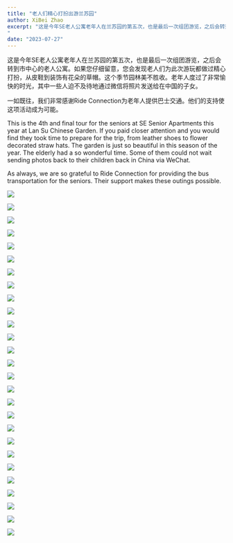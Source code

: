 ```yaml
---
title: "老人们精心打扮出游兰苏园"
author: XiBei Zhao
excerpt: "这是今年SE老人公寓老年人在兰苏园的第五次，也是最后一次组团游览，之后会转到市中心的老人公寓。如果您仔细留意，您会发现老人们为此次游玩都做过精心打扮，从皮鞋到装饰有花朵的草帽。这个季节园林美不胜收。老年人度过了非常愉快的时光，其中一些人迫不及待地通过微信将照片发送给在中国的子女。
"
date: "2023-07-27"
---
```


这是今年SE老人公寓老年人在兰苏园的第五次，也是最后一次组团游览，之后会转到市中心的老人公寓。如果您仔细留意，您会发现老人们为此次游玩都做过精心打扮，从皮鞋到装饰有花朵的草帽。这个季节园林美不胜收。老年人度过了非常愉快的时光，其中一些人迫不及待地通过微信将照片发送给在中国的子女。

一如既往，我们非常感谢Ride Connection为老年人提供巴士交通。他们的支持使这项活动成为可能。

This is the 4th and final tour for the seniors at SE Senior Apartments this year at Lan Su Chinese Garden. If you paid closer attention and you would find they took time to prepare for the trip, from leather shoes to flower decorated straw hats. The garden is just so beautiful in this season of the year. The elderly had a so wonderful time. Some of them could not wait sending photos back to their children back in China via WeChat.

As always, we are so grateful to Ride Connection for providing the bus transportation for the seniors. Their support makes these outings possible.

![](https://res.cloudinary.com/dhngj18do/image/upload/f_auto,q_auto/v1/images/363422780_272066635458426_6240628569239803971_n)

![](https://res.cloudinary.com/dhngj18do/image/upload/f_auto,q_auto/v1/images/363422223_272066722125084_6222186967969873661_n)

![](https://res.cloudinary.com/dhngj18do/image/upload/f_auto,q_auto/v1/images/363426460_272066658791757_4390344437581216536_n)

![](https://res.cloudinary.com/dhngj18do/image/upload/f_auto,q_auto/v1/images/363415673_272066758791747_8389852650990911435_n)

![](https://res.cloudinary.com/dhngj18do/image/upload/f_auto,q_auto/v1/images/363428818_272066775458412_6770855802665943056_n)

![](https://res.cloudinary.com/dhngj18do/image/upload/f_auto,q_auto/v1/images/363756856_272066538791769_3602885917780137535_n)

![](https://res.cloudinary.com/dhngj18do/image/upload/f_auto,q_auto/v1/images/363416516_272066885458401_985248959567573169_n)

![](https://res.cloudinary.com/dhngj18do/image/upload/f_auto,q_auto/v1/images/363419644_272067005458389_8577075665514260289_n)

![](https://res.cloudinary.com/dhngj18do/image/upload/f_auto,q_auto/v1/images/363427158_272066492125107_933530936176804339_n)

![](https://res.cloudinary.com/dhngj18do/image/upload/f_auto,q_auto/v1/images/363417456_272066825458407_7118925693474922958_n)

![](https://res.cloudinary.com/dhngj18do/image/upload/f_auto,q_auto/v1/images/363419848_272067068791716_1963718052619826979_n)

![](https://res.cloudinary.com/dhngj18do/image/upload/f_auto,q_auto/v1/images/363419914_272066928791730_5449381098414501344_n)

![](https://res.cloudinary.com/dhngj18do/image/upload/f_auto,q_auto/v1/images/363427755_272067198791703_7988436268414464636_n)

![](https://res.cloudinary.com/dhngj18do/image/upload/f_auto,q_auto/v1/images/363422758_272067305458359_6232810926924560751_n)

![](https://res.cloudinary.com/dhngj18do/image/upload/f_auto,q_auto/v1/images/363817798_272066445458445_1566724769854140586_n)

![](https://res.cloudinary.com/dhngj18do/image/upload/f_auto,q_auto/v1/images/363427568_272067308791692_6828706636200587338_n)

![](https://res.cloudinary.com/dhngj18do/image/upload/f_auto,q_auto/v1/images/363423705_272067405458349_8841032635553164506_n)

![](https://res.cloudinary.com/dhngj18do/image/upload/f_auto,q_auto/v1/images/363433629_272066842125072_2839632215178559783_n)

![](https://res.cloudinary.com/dhngj18do/image/upload/f_auto,q_auto/v1/images/363419504_272067472125009_6064244320706254594_n)

![](https://res.cloudinary.com/dhngj18do/image/upload/f_auto,q_auto/v1/images/363432602_272067442125012_504609039851178974_n)

![](https://res.cloudinary.com/dhngj18do/image/upload/f_auto,q_auto/v1/images/363429581_272066418791781_157260925357211953_n)

![](https://res.cloudinary.com/dhngj18do/image/upload/f_auto,q_auto/v1/images/363421787_272067172125039_395899284168445630_n)

![](https://res.cloudinary.com/dhngj18do/image/upload/f_auto,q_auto/v1/images/363428305_272067535458336_7314705981046084757_n)

![](https://res.cloudinary.com/dhngj18do/image/upload/f_auto,q_auto/v1/images/363418884_272066352125121_1172737191326487544_n)

![](https://res.cloudinary.com/dhngj18do/image/upload/f_auto,q_auto/v1/images/363417449_272067245458365_8110881299691552915_n)

![](https://res.cloudinary.com/dhngj18do/image/upload/f_auto,q_auto/v1/images/363437875_272067142125042_5565124920482433002_n)

![](https://res.cloudinary.com/dhngj18do/image/upload/f_auto,q_auto/v1/images/363418431_272067122125044_3573135610890857557_n)
